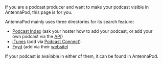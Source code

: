 If you are a podcast producer and want to make your podcast visible in
AntennaPod, this page is for you.

AntennaPod mainly uses three directories for its search feature:

* [Podcast Index](https://podcastindex.org/) (ask your hoster how to add your
podcast, or add your own podcast via the [API](https://podcastindex-org.github.io/docs-api/#get-/add/byfeedurl))
* [iTunes](https://podcasts.apple.com) (add via [Podcast Connect](https://podcastsconnect.apple.com/))
* [Fyyd](https://fyyd.de/) (add via their [website](https://fyyd.de/add-feed))

If your podcast is available in either of them, it can be found in AntennaPod.
